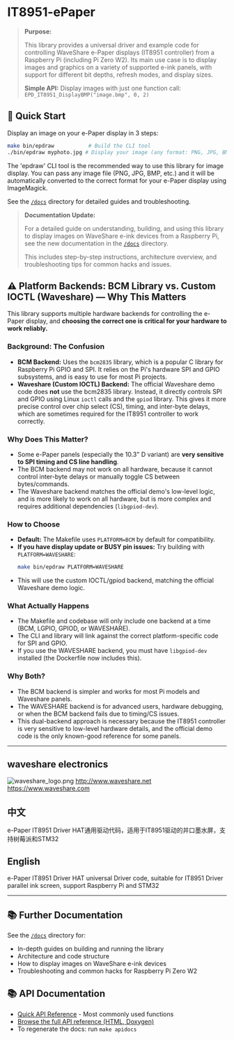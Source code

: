 # IT8951-ePaper

> **Purpose:**
> 
> This library provides a universal driver and example code for controlling WaveShare e-Paper displays (IT8951 controller) from a Raspberry Pi (including Pi Zero W2). Its main use case is to display images and graphics on a variety of supported e-ink panels, with support for different bit depths, refresh modes, and display sizes.
> 
> **Simple API:** Display images with just one function call: `EPD_IT8951_DisplayBMP("image.bmp", 0, 2)`

## 🚀 Quick Start

Display an image on your e-Paper display in 3 steps:

```sh
make bin/epdraw           # Build the CLI tool
./bin/epdraw myphoto.jpg # Display your image (any format: PNG, JPG, BMP, etc.)
```

The 'epdraw' CLI tool is the recommended way to use this library for image display. You can pass any image file (PNG, JPG, BMP, etc.) and it will be automatically converted to the correct format for your e-Paper display using ImageMagick.

See the [`/docs`](./docs) directory for detailed guides and troubleshooting.

> **Documentation Update:**
> 
> For a detailed guide on understanding, building, and using this library to display images on WaveShare e-ink devices from a Raspberry Pi, see the new documentation in the [`/docs`](./docs) directory.
> 
> This includes step-by-step instructions, architecture overview, and troubleshooting tips for common hacks and issues.

## ⚠️ Platform Backends: BCM Library vs. Custom IOCTL (Waveshare) — Why This Matters

This library supports multiple hardware backends for controlling the e-Paper display, and **choosing the correct one is critical for your hardware to work reliably.**

### Background: The Confusion
- **BCM Backend:** Uses the `bcm2835` library, which is a popular C library for Raspberry Pi GPIO and SPI. It relies on the Pi's hardware SPI and GPIO subsystems, and is easy to use for most Pi projects.
- **Waveshare (Custom IOCTL) Backend:** The official Waveshare demo code does **not** use the bcm2835 library. Instead, it directly controls SPI and GPIO using Linux `ioctl` calls and the `gpiod` library. This gives it more precise control over chip select (CS), timing, and inter-byte delays, which are sometimes required for the IT8951 controller to work correctly.

### Why Does This Matter?
- Some e-Paper panels (especially the 10.3" D variant) are **very sensitive to SPI timing and CS line handling**.
- The BCM backend may not work on all hardware, because it cannot control inter-byte delays or manually toggle CS between bytes/commands.
- The Waveshare backend matches the official demo's low-level logic, and is more likely to work on all hardware, but is more complex and requires additional dependencies (`libgpiod-dev`).

### How to Choose
- **Default:** The Makefile uses `PLATFORM=BCM` by default for compatibility.
- **If you have display update or BUSY pin issues:** Try building with `PLATFORM=WAVESHARE`:
  ```sh
  make bin/epdraw PLATFORM=WAVESHARE
  ```
- This will use the custom IOCTL/gpiod backend, matching the official Waveshare demo logic.

### What Actually Happens
- The Makefile and codebase will only include one backend at a time (BCM, LGPIO, GPIOD, or WAVESHARE).
- The CLI and library will link against the correct platform-specific code for SPI and GPIO.
- If you use the WAVESHARE backend, you must have `libgpiod-dev` installed (the Dockerfile now includes this).

### Why Both?
- The BCM backend is simpler and works for most Pi models and Waveshare panels.
- The WAVESHARE backend is for advanced users, hardware debugging, or when the BCM backend fails due to timing/CS issues.
- This dual-backend approach is necessary because the IT8951 controller is very sensitive to low-level hardware details, and the official demo code is the only known-good reference for some panels.

---

## waveshare electronics
![waveshare_logo.png](waveshare_logo.png)
http://www.waveshare.net  
https://www.waveshare.com  

## 中文 ## 
e-Paper IT8951 Driver HAT通用驱动代码，适用于IT8951驱动的并口墨水屏，支持树莓派和STM32

## English ## 
e-Paper IT8951 Driver HAT universal Driver code, suitable for IT8951 Driver parallel ink screen, support Raspberry Pi and STM32

---

## 📚 Further Documentation

See the [`/docs`](./docs) directory for:
- In-depth guides on building and running the library
- Architecture and code structure
- How to display images on WaveShare e-ink devices
- Troubleshooting and common hacks for Raspberry Pi Zero W2

## 📚 API Documentation

- [Quick API Reference](docs/api.md) - Most commonly used functions
- [Browse the full API reference (HTML, Doxygen)](docs/api/html/index.html)
- To regenerate the docs: run `make apidocs`